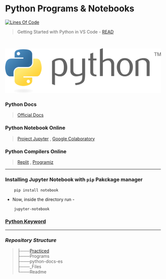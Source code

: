 # Python Programs & Notebooks

[![Lines Of Code](https://tokei.rs/b1/github.com/Koushikon/Py.Programs?category=code)](https://github.com/Koushikon/Py.Programs)

> 

> Getting Started with Python in VS Code - [READ](https://code.visualstudio.com/docs/python/python-tutorial)

<br />

![Python Image](./Python-3.svg?raw=true)
<br />

### Python Docs
> [Official Docs](https://docs.python.org/3/)

### Python Notebook Online
> [Project Jupyter](https://jupyter.org/try) ,
> [Google Colaboratory](https://colab.research.google.com/notebooks/)


### Python Compilers Online
> [Replit](https://replit.com/languages/python3) ,
> [Programiz](https://www.programiz.com/python-programming/online-compiler/)


<hr>

### Installing Jupyter Notebook with `pip` Pakckage manager

```
    pip install notebook
```
- Now, inside the directory run -

```
    jupyter-notebook
```

### [Python Keyword](./Python%20Keywords.md)


---
### *Repository Structure*
> ├───[Practiced](./Practiced/Readme.md) <br />
> ├───Programs <br />
> ├───python-docs-es <br />
> ├───_Files <br />
> └───Readme